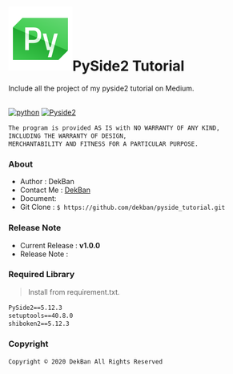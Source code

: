 <div class="header">
  <h1><img src="Py-128.png" alt="" />PySide2 Tutorial</h1>
</div>

<div align="left">
	Include all the project of my pyside2 tutorial on Medium.
</div>
<br>

[![python](https://img.shields.io/badge/python-3.5%2B-yellowgreen.svg)](https://www.python.org/)
[![Pyside2](https://img.shields.io/badge/PySide2-5.12%2B-brightgreen.svg)](https://wiki.qt.io/Qt_for_Python)


    The program is provided AS IS with NO WARRANTY OF ANY KIND,
    INCLUDING THE WARRANTY OF DESIGN,
    MERCHANTABILITY AND FITNESS FOR A PARTICULAR PURPOSE.
    
### About
  * Author : DekBan
  * Contact Me : [DekBan]
  * Document: 
  * Git Clone : `$ https://github.com/dekban/pyside_tutorial.git`

### Release Note
* Current Release : __v1.0.0__
* Release Note : 
    
### Required Library

> Install from requirement.txt.
```
PySide2==5.12.3
setuptools==40.8.0
shiboken2==5.12.3
```

### Copyright
`Copyright © 2020 DekBan All Rights Reserved`
  
[DekBan]: <https://medium.com/@dekban>
